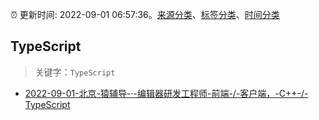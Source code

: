 :alarm_clock: 更新时间: 2022-09-01 06:57:36。[来源分类](../README.md)、[标签分类](../TAGS.md)、[时间分类](../TIMELINE.md)

## TypeScript


> 关键字：`TypeScript`



- [2022-09-01-北京-猿辅导-·-编辑器研发工程师-前端-/-客户端，-C++-/-TypeScript](https://www.v2ex.com/t/876994) 